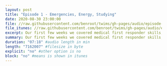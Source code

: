 ```yaml
---
layout: post
title: "Episode 1 - Emergencies, Energy, Studying"
date: 2020-08-30 23:00:00
file: //raw.githubusercontent.com/benroot/twims/gh-pages/audio/episode-1.mp3
file_itunes: //raw.githubusercontent.com/benroot/twims/gh-pages/audio/episode-1.m4a
excerpt: Our first few weeks we covered medical first responder skills, how energy from food moves through our body and cells, and I am learning how to study again.
summary: Our first few weeks we covered medical first responder skills, how energy from food moves through our body and cells, and I am learning how to study again.
duration: "07:18" #audio length in min
length: "7162007" #filesize in byte
explicit: "no" #other option is no
block: "no" #means is shown in itunes
---
```







